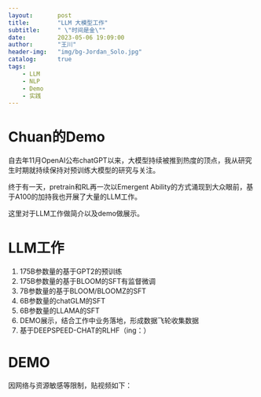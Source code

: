 ```yaml
---
layout:       post
title:        "LLM 大模型工作"
subtitle:     " \"时间是金\""
date:         2023-05-06 19:09:00
author:       "王川"
header-img:   "img/bg-Jordan_Solo.jpg"
catalog:      true
tags:
    - LLM
    - NLP
    - Demo
    - 实践
---
```


# Chuan的Demo

自去年11月OpenAI公布chatGPT以来，大模型持续被推到热度的顶点，我从研究生时期就持续保持对预训练大模型的研究与关注。

终于有一天，pretrain和RL再一次以Emergent Ability的方式涌现到大众眼前，基于A100的加持我也开展了大量的LLM工作。

这里对于LLM工作做简介以及demo做展示。


# LLM工作

1. 175B参数量的基于GPT2的预训练
2. 175B参数量的基于BLOOM的SFT有监督微调
3. 7B参数量的基于BLOOM/BLOOMZ的SFT
4. 6B参数量的chatGLM的SFT
5. 6B参数量的LLAMA的SFT
6. DEMO展示，结合工作中业务落地，形成数据飞轮收集数据
7. 基于DEEPSPEED-CHAT的RLHF（ing：）

# DEMO

因网络与资源敏感等限制，贴视频如下：



